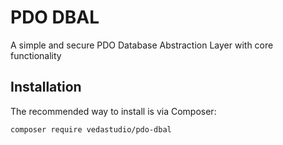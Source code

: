 PDO DBAL
=
A simple and secure PDO Database Abstraction Layer with core functionality

Installation
-
The recommended way to install is via Composer:
```
composer require vedastudio/pdo-dbal
```
